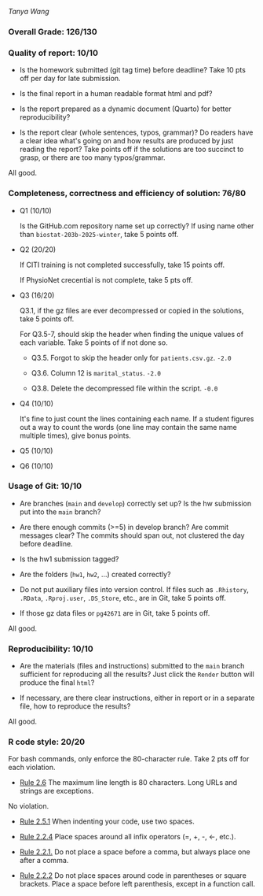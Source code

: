 *Tanya Wang*

### Overall Grade: 126/130

### Quality of report: 10/10

-   Is the homework submitted (git tag time) before deadline? Take 10 pts off per day for late submission.  

-   Is the final report in a human readable format html and pdf? 

-   Is the report prepared as a dynamic document (Quarto) for better reproducibility?

-   Is the report clear (whole sentences, typos, grammar)? Do readers have a clear idea what's going on and how results are produced by just reading the report? Take points off if the solutions are too succinct to grasp, or there are too many typos/grammar. 

All good.

### Completeness, correctness and efficiency of solution: 76/80

- Q1 (10/10)

	Is the GitHub.com repository name set up correctly? If using name other than `biostat-203b-2025-winter`, take 5 points off.

- Q2 (20/20)

	If CITI training is not completed successfully, take 15 points off. 
	
	If PhysioNet crecential is not complete, take 5 pts off.

- Q3 (16/20)

	Q3.1, if the gz files are ever decompressed or copied in the solutions, take 5 points off.
	
	For Q3.5-7, should skip the header when finding the unique values of each variable. Take 5 points of if not done so.

  - Q3.5. Forgot to skip the header only for `patients.csv.gz`. `-2.0`
  
  - Q3.6. Column 12 is `marital_status`. `-2.0`

  - Q3.8. Delete the decompressed file within the script. `-0.0`

- Q4 (10/10)

	It's fine to just count the lines containing each name. If a student figures out a way to count the words (one line may contain the same name multiple times), give bonus points.

- Q5 (10/10)

- Q6 (10/10)
	    
### Usage of Git: 10/10

-   Are branches (`main` and `develop`) correctly set up? Is the hw submission put into the `main` branch?

-   Are there enough commits (>=5) in develop branch? Are commit messages clear? The commits should span out, not clustered the day before deadline. 
          
-   Is the hw1 submission tagged? 

-   Are the folders (`hw1`, `hw2`, ...) created correctly? 
  
-   Do not put auxiliary files into version control. If files such as `.Rhistory`, `.RData`, `.Rproj.user`, `.DS_Store`, etc., are in Git, take 5 points off.

-   If those gz data files or `pg42671` are in Git, take 5 points off.

All good.

### Reproducibility: 10/10

-   Are the materials (files and instructions) submitted to the `main` branch sufficient for reproducing all the results? Just click the `Render` button will produce the final `html`? 

-   If necessary, are there clear instructions, either in report or in a separate file, how to reproduce the results?

All good.

### R code style: 20/20

For bash commands, only enforce the 80-character rule. Take 2 pts off for each violation. 

-   [Rule 2.6](https://style.tidyverse.org/syntax.html#long-function-calls) The maximum line length is 80 characters. Long URLs and strings are exceptions.  

No violation.

-   [Rule 2.5.1](https://style.tidyverse.org/syntax.html#indenting) When indenting your code, use two spaces.  

-   [Rule 2.2.4](https://style.tidyverse.org/syntax.html#infix-operators) Place spaces around all infix operators (=, +, -, &lt;-, etc.).  

-   [Rule 2.2.1.](https://style.tidyverse.org/syntax.html#commas) Do not place a space before a comma, but always place one after a comma.  

-   [Rule 2.2.2](https://style.tidyverse.org/syntax.html#parentheses) Do not place spaces around code in parentheses or square brackets. Place a space before left parenthesis, except in a function call.
